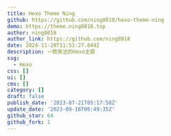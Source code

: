 ```yaml
---
title: Hexo Theme Ning
github: https://github.com/ning0818/hexo-theme-ning
demo: https://theme.ning0818.top
author: ning0818
author_link: https://github.com/ning0818
date: 2024-11-28T11:51:27.844Z
description: 一款简洁的Hexo主题
ssg:
  - Hexo
css: []
ui: []
cms: []
category: []
draft: false
publish_date: '2023-07-21T05:17:58Z'
update_date: '2023-09-16T00:49:35Z'
github_star: 64
github_fork: 1
---
```

